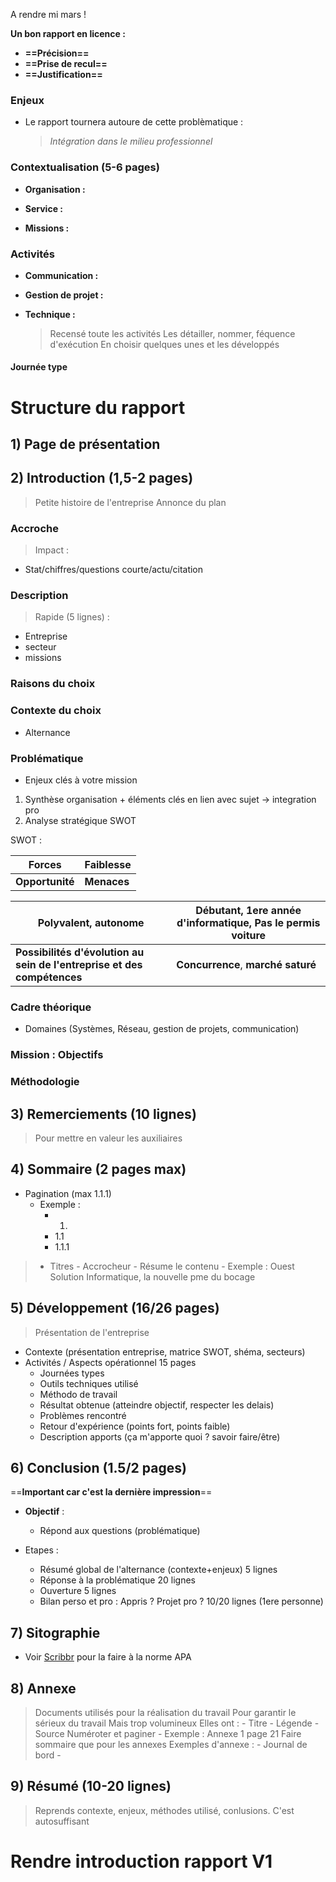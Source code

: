 
A rendre mi mars !

**Un bon rapport en licence :**

- **==Précision==**
- **==Prise de recul==**
- **==Justification==**


### Enjeux

- Le rapport tournera autoure de cette problèmatique : 
	>*Intégration dans le milieu professionnel* 

### Contextualisation (5-6 pages)

- **Organisation :**

- **Service :**

- **Missions :**


### Activités


- **Communication :**


- **Gestion de projet :**


- **Technique :**
	>Recensé toute les activités
	>	Les détailler, nommer, féquence d'exécution
	>En choisir quelques unes et les développés 

#### Journée type


# Structure du rapport

## 1) Page de présentation

## 2) Introduction (1,5-2 pages)

>Petite histoire de l'entreprise
>Annonce du plan

### Accroche

>Impact : 
- Stat/chiffres/questions courte/actu/citation

### Description

>Rapide (5 lignes) :
- Entreprise
- secteur
- missions

### Raisons du choix


### Contexte du choix 

- Alternance

### Problématique

- Enjeux clés à votre mission
1) Synthèse organisation + éléments clés en lien avec sujet -> integration pro
2) Analyse stratégique SWOT

SWOT :

|Forces | Faiblesse |
|--------|-----------|
|**Opportunité** | **Menaces** |

|Polyvalent, autonome | Débutant, 1ere année d'informatique, Pas le permis voiture |
|--------|-----------|
|**Possibilités d'évolution au sein de l'entreprise et des compétences** | **Concurrence**, **marché saturé** |


### Cadre théorique

- Domaines (Systèmes, Réseau, gestion de projets, communication)

### Mission : Objectifs


### Méthodologie



## 3) Remerciements (10 lignes)

>Pour mettre en valeur les auxiliaires

## 4) Sommaire (2 pages max)

- Pagination (max 1.1.1)
	- Exemple : 
		- 1.
		- 1.1
		- 1.1.1

>- Titres
		- Accrocheur
		- Résume le contenu
		- Exemple : Ouest Solution Informatique, la nouvelle pme du bocage

## 5) Développement (16/26 pages)

>Présentation de l'entreprise

- Contexte (présentation entreprise, matrice SWOT, shéma, secteurs)
- Activités / Aspects opérationnel 15 pages
	- Journées types
	- Outils techniques utilisé
	- Méthodo de travail
	- Résultat obtenue (atteindre objectif, respecter les delais)
	- Problèmes rencontré
	- Retour d'expérience (points fort, points faible)
	- Description apports (ça m'apporte quoi ? savoir faire/être)



## 6) Conclusion (1.5/2 pages)

==**Important car c'est la dernière impression**==

- **Objectif** :
	- Répond aux questions (problématique)

- Etapes :
	- Résumé global de l'alternance (contexte+enjeux) 5 lignes
	- Réponse à la problématique 20 lignes
	- Ouverture 5 lignes
	- Bilan perso et pro : Appris ? Projet pro ? 10/20 lignes (1ere personne)


## 7) Sitographie

- Voir [Scribbr](https://www.scribbr.fr/) pour la faire à la norme APA

## 8) Annexe

>Documents utilisés pour la réalisation du travail
>Pour garantir le sérieux du travail
>Mais trop volumineux 
>Elles ont :
	- Titre
	- Légende
	- Source
>Numéroter et paginer 
	- Exemple : Annexe 1 page 21
>Faire sommaire que pour les annexes
>Exemples d'annexe :
	- Journal de bord
	- 

## 9) Résumé (10-20 lignes)

>Reprends contexte, enjeux, méthodes utilisé, conlusions.
>C'est autosuffisant







# Rendre introduction rapport V1